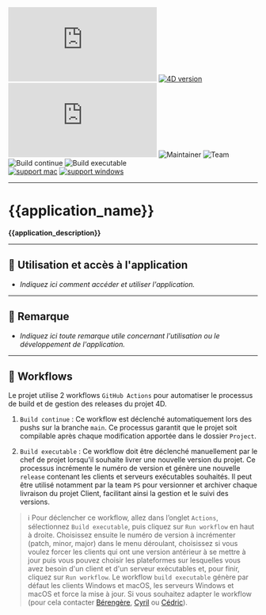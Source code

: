 [![Version](https://img.shields.io/endpoint?url=https://gist.githubusercontent.com/CGareau/dd2aa26e5b6c4152e80e7d3d09f2486a/raw/release_{{application_name}}.json)]()
[![4D version](https://img.shields.io/badge/4D-{{4d_version}}-E23089.svg)]()
[![Downloads](https://img.shields.io/endpoint?url=https://gist.githubusercontent.com/CGareau/dd2aa26e5b6c4152e80e7d3d09f2486a/raw/download_{{application_name}}.json)]()
![Maintainer](https://img.shields.io/badge/maintainer-{{maintainer_name}}-blue)
![Team](https://img.shields.io/badge/team-{{team_name}}-informational)
<br>
![Build continue](https://github.com/4eDimension/{{application_name}}/actions/workflows/build-continue.yml/badge.svg)
![Build executable](https://github.com/4eDimension/{{application_name}}/actions/workflows/build-executable.yml/badge.svg)
<br>
[![support mac](https://img.shields.io/badge/macOS-000000.svg?style=flat-square&logo=apple&labelColor=000000&logoColor=white)]()
[![support windows](https://img.shields.io/badge/windows-0078D6.svg?style=flat-square&logo=MODX&logoColor=white)]()

---

# {{application_name}}

**{{application_description}}**

---

## 🚀 Utilisation et accès à l'application

- _Indiquez ici comment accéder et utiliser l'application._

---

## 📝 Remarque  

- _Indiquez ici toute remarque utile concernant l'utilisation ou le développement de l'application._

---

## 🔄 Workflows

Le projet utilise 2 workflows `GitHub Actions` pour automatiser le processus de build et de gestion des releases du projet 4D.

1. `Build continue` : Ce workflow est déclenché automatiquement lors des pushs sur la branche `main`. Ce processus garantit que le projet soit compilable après chaque modification apportée dans le dossier `Project`.

2. `Build executable` : Ce workflow doit être déclenché manuellement par le chef de projet lorsqu'il souhaite livrer une nouvelle version du projet. Ce processus incrémente le numéro de version et génère une nouvelle `release` contenant les clients et serveurs exécutables souhaités.
Il peut être utilisé notamment par la team `PS` pour versionner et archiver chaque livraison du projet Client, facilitant ainsi la gestion et le suivi des versions.
> ℹ️ Pour déclencher ce workflow, allez dans l’onglet `Actions`, sélectionnez `Build executable`, puis cliquez sur `Run workflow` en haut à droite.
Choisissez ensuite le numéro de version à incrémenter (patch, minor, major) dans le menu déroulant, choisissez si vous voulez forcer les clients qui ont une version antérieur à se mettre à jour puis vous pouvez choisir les plateformes sur lesquelles vous avez besoin d'un client et d'un serveur exécutables et, pour finir, cliquez sur `Run workflow`.
Le workflow `build executable` génère par défaut les clients Windows et macOS, les serveurs Windows et macOS et force la mise à jour. 
Si vous souhaitez adapter le workflow (pour cela contacter [Bérengère](mailto:Berengere.Lagrange@4d.com), [Cyril](mailto:Limpalaer.Cyril@gmail.com) ou [Cédric](mailto:Cedric.Gareau@4d.com)).